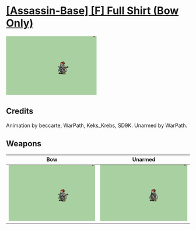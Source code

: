 # [\[Assassin-Base\] \[F\] Full Shirt \(Bow Only\)](../%5BAssassin-Base%5D%20%5BF%5D%20Full%20Shirt%20(Bow%20Only))

<img src="./5.%20Bow/Bow_000.png" alt="[Assassin-Base] [F] Full Shirt (Bow Only) standing" />

## Credits

Animation by beccarte, WarPath, Keks_Krebs, SD9K.
Unarmed by WarPath.

## Weapons


|Bow |Unarmed |
|  :---: | :---: |
| <img alt="Bow animation" src="./5.%20Bow/Bow.gif" /> | <img alt="Unarmed animation" src="./8.%20Unarmed/Unarmed.gif" /> |
